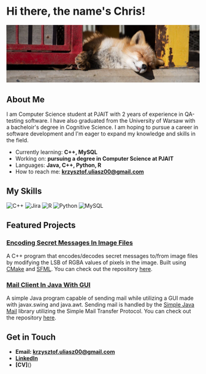 # Hi there, the name's Chris!

![Banner Image](banner_github_slim.jpg)

## About Me

I am Computer Science student at PJAIT with 2 years of experience in QA-testing software. I have also graduated from the University of Warsaw with a bacheloir's degree in Cognitive Science. I am hoping to pursue a career in software development and I'm eager to expand my knowledge and skills in the field. 

- Currently learning: **C++, MySQL**
- Working on: **pursuing a degree in Computer Science at PJAIT**
- Languages: **Java, C++, Python, R**
- How to reach me: **krzysztof.uliasz00@gmail.com**

## My Skills

![C++](https://img.shields.io/badge/C%2B%2B-00599C?style=for-the-badge&logo=c%2B%2B&logoColor=white)
![Jira](https://img.shields.io/badge/Jira-0052CC?style=for-the-badge&logo=Jira&logoColor=white)
![R](https://img.shields.io/badge/R-276DC3?style=for-the-badge&logo=r&logoColor=white)
![Python](https://img.shields.io/badge/Python-FFD43B?style=for-the-badge&logo=python&logoColor=blue)
![MySQL](https://img.shields.io/badge/MySQL-005C84?style=for-the-badge&logo=mysql&logoColor=white)

## Featured Projects

### [Encoding Secret Messages In Image Files](https://github.com/krzysztof-uliasz/secret-messages)

A C++ program that encodes/decodes secret messages to/from image files by modifying the LSB of RGBA values of pixels in the image. Built using [CMake](https://cmake.org/) and [SFML](https://github.com/SFML/SFML "Simple and Fast Multimedia Library"). You can check out the repository [here](https://github.com/krzysztof-uliasz/secret-messages).

### [Mail Client In Java With GUI](https://github.com/krzysztof-uliasz/mail-client-in-java)

A simple Java program capable of sending mail while utilizing a GUI made with javax.swing and java.awt. Sending mail is handled by the [Simple Java Mail](https://www.simplejavamail.org/) library utilizing the Simple Mail Transfer Protocol. You can check out the repository [here](https://github.com/krzysztof-uliasz/mail-client-in-java).

## Get in Touch

- **Email: krzysztof.uliasz00@gmail.com**
- **[LinkedIn](https://www.linkedin.com/in/krzysztof-uliasz-804044343/)**
- **[CV]**()


